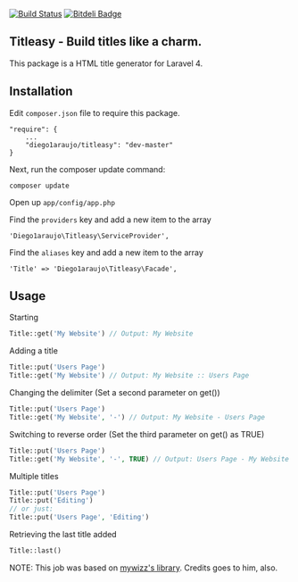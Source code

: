 [![Build Status](https://travis-ci.org/diego1araujo/titleasy.png?branch=master)](https://travis-ci.org/diego1araujo/titleasy)
[![Bitdeli Badge](https://d2weczhvl823v0.cloudfront.net/diego1araujo/titleasy/trend.png)](https://bitdeli.com/free "Bitdeli Badge")

## Titleasy - Build titles like a charm.

This package is a HTML title generator for Laravel 4.

## Installation

Edit `composer.json` file to require this package.

    "require": {
		...
		"diego1araujo/titleasy": "dev-master"
	}

Next, run the composer update command:

    composer update

Open up `app/config/app.php`

Find the `providers` key and add a new item to the array

	'Diego1araujo\Titleasy\ServiceProvider',
	
Find the `aliases` key and add a new item to the array

	'Title' => 'Diego1araujo\Titleasy\Facade',

## Usage

Starting
```php
Title::get('My Website') // Output: My Website
```
Adding a title
```php
Title::put('Users Page')
Title::get('My Website') // Output: My Website :: Users Page
```	
Changing the delimiter (Set a second parameter on get())
```php
Title::put('Users Page')
Title::get('My Website', '-') // Output: My Website - Users Page
```
Switching to reverse order (Set the third parameter on get() as TRUE)
```php
Title::put('Users Page')
Title::get('My Website', '-', TRUE) // Output: Users Page - My Website
```	
Multiple titles
```php
Title::put('Users Page')
Title::put('Editing')
// or just:
Title::put('Users Page', 'Editing')
```

Retrieving the last title added
```php
Title::last()
```

NOTE: This job was based on [mywizz's library](https://github.com/mywizz/title-for-laravel). Credits goes to him, also.
